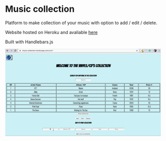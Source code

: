 # Music collection

Platform to make collection of your music with option to add / edit / delete.

Website hosted on Heroku and avaliable [here](https://vinyls-collection.herokuapp.com/home)

Built with Handlebars.js

![](Music-collection.gif)

